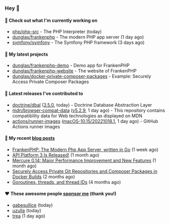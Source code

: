 ### Hey 👋

#### 👷 Check out what I'm currently working on

- [php/php-src](https://github.com/php/php-src) - The PHP Interpreter (today)
- [dunglas/frankenphp](https://github.com/dunglas/frankenphp) - The modern PHP app server (1 day ago)
- [symfony/symfony](https://github.com/symfony/symfony) - The Symfony PHP framework (3 days ago)

#### 🌱 My latest projects

- [dunglas/frankenphp-demo](https://github.com/dunglas/frankenphp-demo) - Demo app for FrankenPHP
- [dunglas/frankenphp-website](https://github.com/dunglas/frankenphp-website) - The website of FrankenPHP
- [dunglas/docker-private-composer-packages](https://github.com/dunglas/docker-private-composer-packages) - Example: Securely Access Private Composer Packages

#### 🔭 Latest releases I've contributed to

- [doctrine/dbal](https://github.com/doctrine/dbal) ([3.5.0](https://github.com/doctrine/dbal/releases/tag/3.5.0), today) - Doctrine Database Abstraction Layer
- [mdn/browser-compat-data](https://github.com/mdn/browser-compat-data) ([v5.2.9](https://github.com/mdn/browser-compat-data/releases/tag/v5.2.9), 1 day ago) - This repository contains compatibility data for Web technologies as displayed on MDN
- [actions/runner-images](https://github.com/actions/runner-images) ([macOS-10.15/20221018.1](https://github.com/actions/runner-images/releases/tag/macOS-10.15%2F20221018.1), 1 day ago) - GitHub Actions runner images

#### 📜 My recent [blog posts](https://dunglas.fr)

- [FrankenPHP: The Modern Php App Server, written in Go](https://dunglas.dev/2022/10/frankenphp-the-modern-php-app-server-written-in-go/) (1 week ago)
- [API Platform 3 Is Released!](https://dunglas.dev/2022/09/api-platform-3-is-released/) (1 month ago)
- [Mercure 0.14: Major Performance Improvement and New Features](https://dunglas.dev/2022/09/mercure-0-14/) (1 month ago)
- [Securely Access Private Git Repositories and Composer Packages in Docker Builds](https://dunglas.dev/2022/08/securely-access-private-git-repositories-and-composer-packages-in-docker-builds/) (2 months ago)
- [Goroutines, threads, and thread IDs](https://dunglas.dev/2022/05/goroutines-threads-and-thread-ids/) (4 months ago)

#### ❤️ These awesome people [sponsor me](https://github.com/sponsors/dunglas) (thank you!)

- [gabesullice](https://github.com/gabesullice) (today)
- [uzulla](https://github.com/uzulla) (today)
- [trea](https://github.com/trea) (1 day ago)
